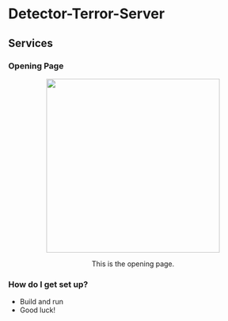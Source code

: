 # Detector-Terror-Server #
## Services
### Opening Page 
<div align="center">
    <img src="https://drive.google.com/uc?export=§view&id=1kWSH55jm-6zA4z8vS1tDHB79IYSDV7Oj"" width="350px" /> 
    <p>This is the opening page.</p> 
</div>  



### How do I get set up? ###

* Build and run 
* Good luck!
